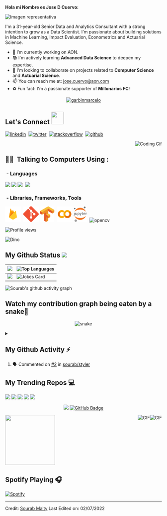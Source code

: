 <p><strong>Hola mi Nombre es Jose D Cuervo:</strong></p>

<img src="" alt="Imagen representativa">

<p>I'm a 31-year-old Senior Data and Analytics Consultant with a strong intention to grow as a Data Scientist. I'm passionate about building solutions in Machine Learning, Impact Evaluation, Econometrics and Actuarial Science.</p>

<ul>
  <li>🏢 I’m currently working on AON.</li>
  <li>📚 I'm actively learning <strong>Advanced Data Science</strong> to deepen my expertise.</li>
  <li>🤝 I'm looking to collaborate on projects related to <strong>Computer Science</strong> and <strong>Actuarial Science</strong>.</li>
  <li>📫 You can reach me at: <a href="mailto:jose.cuervo@aon.com">jose.cuervo@aon.com</a></li>
  <li>⚽ Fun fact: I'm a passionate supporter of <strong>Millonarios FC</strong>!</li>
</ul>


<div align="center">
<a href="https://www.buymeacoffee.com/maitysourab" target="_blank"><img src="https://cdn.buymeacoffee.com/buttons/v2/default-yellow.png" height="45" width="170" alt="garbinmarcelo" /></a></div>

## Let's Connect <img src="https://github.com/sourabmaity/sourabmaity/blob/main/assets/logo/socials.png" width=40 height=40 /> 

[<img src='https://github.com/sourabmaity/sourabmaity/blob/main/assets/logo/iconfinder_social_media_isometric_14-linkedin_3529657.png' alt='linkedin' height='40'>](https://www.linkedin.com/in/sourab-maity-4551061b8/)&nbsp;  [<img src='https://github.com/sourabmaity/sourabmaity/blob/main/assets/logo/iconfinder_social_media_isometric_6-twitter_3529664.png' alt='twitter' height='40'>](https://twitter.com/maity_sourab)&nbsp;  [<img src='https://github.com/sourabmaity/sourabmaity/blob/main/assets/logo/iconfinder_StackOverflow_2613280.png' alt='stackoverflow' height='40'>](https://stackoverflow.com/users/13909768/sourab-maity)&nbsp;
[<img src='https://github.com/sourabmaity/sourabmaity/blob/main/assets/logo/iconfinder__github_1156638.png' alt='github' height='40'>](https://github.com/sourabmaity)&nbsp;  

<img alt="Coding Gif" src="https://github.com/sourabmaity/sourabmaity/blob/main/assets/gif.gif" height="200" align="right"/>&nbsp;
 <br/>
 
## 👨‍💻 &nbsp;Talking to Computers Using :

### &nbsp;- Languages

<img src = 'https://github.com/sourabmaity/sourabmaity/blob/main/assets/logo/cpp.png' height='40'/>&nbsp;<img src = 'https://github.com/sourabmaity/sourabmaity/blob/main/assets/logo/python.png' height='40'/>&nbsp;<img src = 'https://github.com/sourabmaity/sourabmaity/blob/main/assets/logo/java.png' height='40'/>&nbsp; <img src = 'https://github.com/sourabmaity/sourabmaity/blob/main/assets/logo/html.png' width='40'/>&nbsp;

### &nbsp;- Libraries, Frameworks, Tools  


<img src = 'https://github.com/saumya66/saumya66/blob/main/assets/logo/firebase.png' height='50'/>&nbsp;
<img src = 'https://github.com/saumya66/saumya66/blob/main/assets/logo/git.png' height='50'/>&nbsp;<img src = 'https://github.com/saumya66/saumya66/blob/main/assets/logo/tens.png' height='50'/>&nbsp;  <img src = 'https://github.com/saumya66/saumya66/blob/main/assets/logo/colab.png' height='50'/>&nbsp;<img src = 'https://github.com/saumya66/saumya66/blob/main/assets/logo/jupy.png' height='50'/>&nbsp;
<img src="https://www.vectorlogo.zone/logos/opencv/opencv-icon.svg" alt="opencv" width="40" height="40"/> 

![Profile views](https://gpvc.arturio.dev/sourabmaity)

![Dino](https://github.com/sourabmaity/sourabmaity/blob/main/dino.gif)

## My Github Status <img src="https://media.giphy.com/media/iY8CRBdQXODJSCERIr/giphy.gif" width="50px">
| ![](https://github-readme-stats.vercel.app/api?username=sourabmaity&show_icons=true&bg_color=45,fc00ff,00dbde&title_color=fff&text_color=fff) | ![Top Languages](https://github-readme-stats.vercel.app/api/top-langs/?username=sourabmaity) |
| --- | --- |
| ![](https://github-readme-streak-stats.herokuapp.com/?user=sourabmaity) | ![Jokes Card](https://readme-jokes.vercel.app/api) |

![Sourab's github activity graph](https://activity-graph.herokuapp.com/graph?username=sourabmaity&theme=react-dark&hide_border=true&area=true&bg_color=9842f5)


## Watch my contribution graph being eaten by a snake🐍

<p align="center">
  <img src="https://github.com/sourabmaity/sourabmaity/blob/output/github-contribution-grid-snake.svg" alt="snake"></center>
</p>

<details>
<summary></summary>

[![Tap to Reload](https://metrics.lecoq.io/sourabmaity?template=classic&base.header=0&base.metadata=0&isocalendar=1&languages=1&people=1&isocalendar.duration=half-year&languages.limit=8&languages.sections=most-used&languages.colors=github&languages.threshold=0%25&languages.indepth=false&languages.recent.load=300&languages.recent.days=14&people.limit=24&people.size=28&people.types=followers%2C%20following&people.identicons=false&people.shuffle=false&config.timezone=Asia%2FCalcutta)](https://www.github.com/sourabmaity)

</details>

## My Github Activity ⚡

<!--START_SECTION:activity-->
1. 🗣 Commented on [#2](https://github.com/styler/issues/2) in [sourab/styler](https://github.com/r)

<!--END_SECTION:activity-->

## My Trending Repos 💻

[![](https://github-readme-stats.vercel.app/api/pin/?username=sourabmaity&repo=DuckHuntGame-AI&&bg_color=45,fc00ff,00dbde&title_color=fff&text_color=fff)](https://github.com/sourabmaity/DuckHuntGame-AI)
[![](https://github-readme-stats.vercel.app/api/pin/?username=sourabmaity&repo=OpenCV_Basics&&bg_color=45,fc00ff,00dbde&title_color=fff&text_color=fff)](https://github.com/sourabmaity/OpenCV_Basics)
[![](https://github-readme-stats.vercel.app/api/pin/?username=sourabmaity&repo=JERVIS_AI&bg_color=45,fc00ff,00dbde&title_color=fff&text_color=fff)](https://github.com/sourabmaity/JERVIS_AI)
[![](https://github-readme-stats.vercel.app/api/pin/?username=sourabmaity&repo=AlgorithmsAndDataStructure&bg_color=45,fc00ff,00dbde&title_color=fff&text_color=fff)](https://github.com/sourabmaity/AlgorithmsAndDataStructure)
[![](https://github-readme-stats.vercel.app/api/pin/?username=sourabmaity&repo=Vegetable-Detection_App&bg_color=45,fc00ff,00dbde&title_color=fff&text_color=fff)](https://github.com/sourabmaity/Vegetable-Detection_App)

<p align='center'><img src='https://visitor-badge.laobi.icu/badge?page_id=sourabmaity'> <a href="https://github.com/SOURAB-BAPPA?tab=followers"><img src="https://img.shields.io/github/followers/sourabmaity?label=Followers&style=social" alt="GitHub Badge"></a>
</p>
<img align="right" alt="GIF" height="160px" src="https://octodex.github.com/images/daftpunktocat-thomas.gif" />
<img src="https://octodex.github.com/images/daftpunktocat-guy.gif" height="160px" width="160px"> 

<img align="right" alt="GIF" height="170px" src="https://media.giphy.com/media/J5B1Y8QZnzXXbLQIBu/giphy.gif" />

## Spotify Playing 🎧



[![Spotify](https://novatorem2-alpha.vercel.app/api/spotify)](https://open.spotify.com/user/v3u6o6qjexr1zv9w39l6c4qq2)


------


Credit: [Sourab Maity](https://github.com/sourabmaity)
Last Edited on: 02/07/2022
